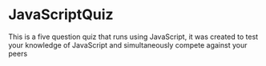 # JavaScriptQuiz
This is a five question quiz that runs using JavaScript, it was created to test your knowledge of JavaScript and simultaneously compete against your peers
